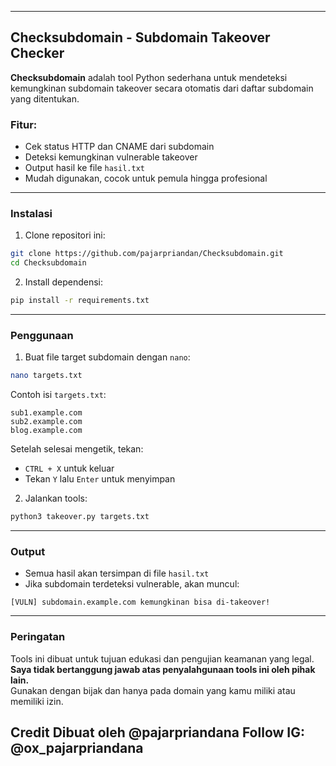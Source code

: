 
---

## Checksubdomain - Subdomain Takeover Checker

**Checksubdomain** adalah tool Python sederhana untuk mendeteksi kemungkinan subdomain takeover secara otomatis dari daftar subdomain yang ditentukan.

### Fitur:
- Cek status HTTP dan CNAME dari subdomain
- Deteksi kemungkinan vulnerable takeover
- Output hasil ke file `hasil.txt`
- Mudah digunakan, cocok untuk pemula hingga profesional

---

### Instalasi

1. Clone repositori ini:

```bash
git clone https://github.com/pajarpriandan/Checksubdomain.git
cd Checksubdomain
```

2. Install dependensi:

```bash
pip install -r requirements.txt
```

---

### Penggunaan

1. Buat file target subdomain dengan `nano`:

```bash
nano targets.txt
```

Contoh isi `targets.txt`:

```
sub1.example.com
sub2.example.com
blog.example.com
```

Setelah selesai mengetik, tekan:

- `CTRL + X` untuk keluar
- Tekan `Y` lalu `Enter` untuk menyimpan

2. Jalankan tools:

```bash
python3 takeover.py targets.txt
```

---

### Output

- Semua hasil akan tersimpan di file `hasil.txt`
- Jika subdomain terdeteksi vulnerable, akan muncul:

```
[VULN] subdomain.example.com kemungkinan bisa di-takeover!
```

---

### Peringatan

Tools ini dibuat untuk tujuan edukasi dan pengujian keamanan yang legal.  
**Saya tidak bertanggung jawab atas penyalahgunaan tools ini oleh pihak lain.**  
Gunakan dengan bijak dan hanya pada domain yang kamu miliki atau memiliki izin.

Credit
Dibuat oleh @pajarpriandana
Follow IG: @ox_pajarpriandana
---

